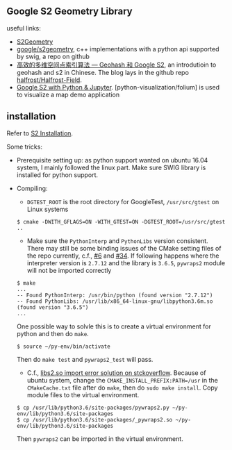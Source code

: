 Google S2 Geometry Library
----
useful links:
- [S2Geometry](http://s2geometry.io/)
- [google/s2geometry](https://github.com/google/s2geometry), c++ implementations with a python api supported by swig, a repo on github
- [高效的多维空间点索引算法 — Geohash 和 Google S2](https://halfrost.com/go_spatial_search/), an introdutioin to geohash and s2 in Chinese. The blog lays in the github repo [halfrost/Halfrost-Field](https://github.com/halfrost/Halfrost-Field).
- [Google S2 with Python & Jupyter](https://blog.nobugware.com/post/2018/google-s2-python-jupyter/). [python-visualization/folium] is used to visualize a map demo application


## installation
Refer to [S2 Installation](http://s2geometry.io/about/platforms). 

Some tricks:
- Prerequisite setting up: as python support wanted on ubuntu 16.04 system, I mainly followed the linux part. Make sure SWIG library is installed for python support.
- Compiling:
    - `DGTEST_ROOT` is the root directory for GoogleTest, `/usr/src/gtest` on Linux systems
    ```shell
    $ cmake -DWITH_GFLAGS=ON -WITH_GTEST=ON -DGTEST_ROOT=/usr/src/gtest ..
    ```
    
    - Make sure the `PythonInterp` and `PythonLibs` version consistent. There may still be some binding issues of the CMake setting files of the repo currently, c.f., [#6](https://github.com/google/s2geometry/issues/6) and [#34](https://github.com/google/s2geometry/pull/34). If following happens where the interpreter version is `2.7.12` and the library is `3.6.5`, `pywraps2` module will not be imported correctly 
    ```shell
    $ make
    ...
    -- Found PythonInterp: /usr/bin/python (found version "2.7.12") 
    -- Found PythonLibs: /usr/lib/x86_64-linux-gnu/libpython3.6m.so (found version "3.6.5") 
    ...
    ```
    One possible way to solvle this is to create a virtual environment for python and then do `make`.
    ```shell
    $ source ~/py-env/bin/activate
    ```
    Then do `make test` and `pywraps2_test` will pass.
    
    - C.f., [libs2.so import error solution on stckoverflow](https://stackoverflow.com/questions/45439754/importerror-libs2-so-cannot-open-shared-object-file-no-such-file-or-directory). 
    Because of ubuntu system, change the `CMAKE_INSTALL_PREFIX:PATH=/usr` in the `CMakeCache.txt` file after do `make`, then do `sudo make install`.
    Copy module files to the virtual environment.
    ```shell
    $ cp /usr/lib/python3.6/site-packages/pywraps2.py ~/py-env/lib/python3.6/site-packages
    $ cp /usr/lib/python3.6/site-packages/_pywraps2.so ~/py-env/lib/python3.6/site-packages
    ```
    Then `pywraps2` can be imported in the virtual environment.
